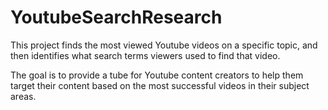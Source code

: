 # YoutubeSearchResearch
This project finds the most viewed Youtube videos on a specific topic, and then identifies what search terms viewers used to find that video. 

The goal is to provide a tube for Youtube content creators to help them target their content based on the most successful videos in their subject areas.
